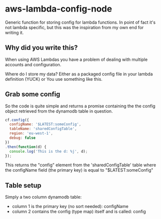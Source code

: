 # aws-lambda-config-node
Generic function for storing config for lambda functions. In point of fact it's not lambda specific,
but this was the inspiration from my own end for writing it.

## Why did you write this?
When using AWS Lambdas you have a problem of dealing with multiple accounts and configuration.

 Where do I store my data?
   Either as a packaged config file in your lambda definition (YUCK)
 or
    You use something like this. 
   

## Grab some config
So the code is quite simple and returns a promise containing the the config object retrieved 
from the dynamodb table in question.

```javascript
cf.config({
  configName: '$LATEST:someConfig',
  tableName: 'sharedConfigTable',
  region: 'eu-west-1',
  debug: false
})
.then(function(d) {
  console.log('This is the d: %j', d);
});
```

This returns the "config" element from the 'sharedConfigTable' table where the configName field
(the primary key) is equal to "$LATEST:someConfig"

## Table setup
Simply a two column dynamodb table:
 * column 1 is the primary key (no sort needed): configName
 * column 2 contains the config (type map) itself and is called: config

